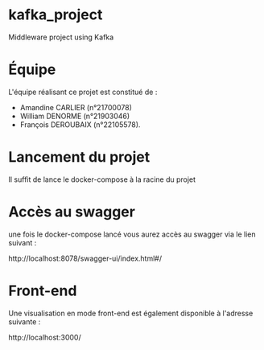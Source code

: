 # kafka_project
Middleware project using Kafka

# Équipe

L'équipe réalisant ce projet est constitué de : 
- Amandine CARLIER (n°21700078)
- William DENORME (n°21903046)
- François DEROUBAIX (n°22105578).

# Lancement du projet

Il suffit de lance le docker-compose à la racine du projet

# Accès au swagger

une fois le docker-compose lancé vous aurez accès au swagger via le lien suivant : 

http://localhost:8078/swagger-ui/index.html#/

# Front-end

Une visualisation en mode front-end est également disponible à l'adresse suivante :

http://localhost:3000/